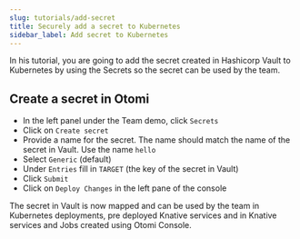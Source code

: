 ```yaml
---
slug: tutorials/add-secret
title: Securely add a secret to Kubernetes
sidebar_label: Add secret to Kubernetes
---
```


In his tutorial, you are going to add the secret created in Hashicorp Vault to Kubernetes by using the Secrets  so the secret can be used by the team.

## Create a secret in Otomi

- In the left panel under the Team demo, click `Secrets`
- Click on `Create secret`
- Provide a name for the secret. The name should match the name of the secret in Vault. Use the name `hello`
- Select `Generic` (default)
- Under `Entries` fill in `TARGET` (the key of the secret in Vault)
- Click `Submit`
- Click on `Deploy Changes` in the left pane of the console

The secret in Vault is now mapped and can be used by the team in Kubernetes deployments, pre deployed Knative services and in Knative services and Jobs created using Otomi Console.